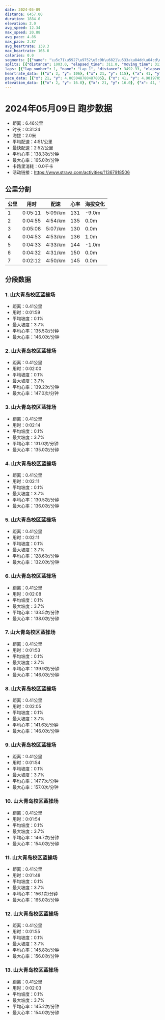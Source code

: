 ```yaml
---
date: 2024-05-09
distance: 6457.00
duration: 1884.0
elevation: 2.0
avg_speed: 12.34
max_speed: 20.88
avg_pace: 4.86
max_pace: 2.87
avg_heartrate: 138.3
max_heartrate: 165.0
calories: 0.0
segments: [{"name": "\u5c71\u5927\u9752\u5c9b\u6821\u533a\u84dd\u64cd\u573a", "distance": 408.3, "elapsed_time": 119.0, "moving_time": 119.0, "average_heartrate": 135.5, "max_heartrate": 146.0, "average_grade": 0.1, "maximum_grade": 3.7, "elevation_difference": 0.7999999999999998}, {"name": "\u5c71\u5927\u9752\u5c9b\u6821\u533a\u84dd\u64cd\u573a", "distance": 408.3, "elapsed_time": 120.0, "moving_time": 120.0, "average_heartrate": 139.2, "max_heartrate": 147.0, "average_grade": 0.1, "maximum_grade": 3.7, "elevation_difference": 0.7999999999999998}, {"name": "\u5c71\u5927\u9752\u5c9b\u6821\u533a\u84dd\u64cd\u573a", "distance": 408.3, "elapsed_time": 134.0, "moving_time": 134.0, "average_heartrate": 131.0, "max_heartrate": 135.0, "average_grade": 0.1, "maximum_grade": 3.7, "elevation_difference": 0.7999999999999998}, {"name": "\u5c71\u5927\u9752\u5c9b\u6821\u533a\u84dd\u64cd\u573a", "distance": 408.3, "elapsed_time": 131.0, "moving_time": 131.0, "average_heartrate": 130.5, "max_heartrate": 136.0, "average_grade": 0.1, "maximum_grade": 3.7, "elevation_difference": 0.7999999999999998}, {"name": "\u5c71\u5927\u9752\u5c9b\u6821\u533a\u84dd\u64cd\u573a", "distance": 408.3, "elapsed_time": 131.0, "moving_time": 131.0, "average_heartrate": 128.6, "max_heartrate": 132.0, "average_grade": 0.1, "maximum_grade": 3.7, "elevation_difference": 0.7999999999999998}, {"name": "\u5c71\u5927\u9752\u5c9b\u6821\u533a\u84dd\u64cd\u573a", "distance": 408.3, "elapsed_time": 128.0, "moving_time": 128.0, "average_heartrate": 133.5, "max_heartrate": 138.0, "average_grade": 0.1, "maximum_grade": 3.7, "elevation_difference": 0.7999999999999998}, {"name": "\u5c71\u5927\u9752\u5c9b\u6821\u533a\u84dd\u64cd\u573a", "distance": 408.3, "elapsed_time": 113.0, "moving_time": 113.0, "average_heartrate": 139.9, "max_heartrate": 146.0, "average_grade": 0.1, "maximum_grade": 3.7, "elevation_difference": 0.7999999999999998}, {"name": "\u5c71\u5927\u9752\u5c9b\u6821\u533a\u84dd\u64cd\u573a", "distance": 408.3, "elapsed_time": 125.0, "moving_time": 125.0, "average_heartrate": 141.6, "max_heartrate": 146.0, "average_grade": 0.1, "maximum_grade": 3.7, "elevation_difference": 0.7999999999999998}, {"name": "\u5c71\u5927\u9752\u5c9b\u6821\u533a\u84dd\u64cd\u573a", "distance": 408.3, "elapsed_time": 114.0, "moving_time": 114.0, "average_heartrate": 147.7, "max_heartrate": 157.0, "average_grade": 0.1, "maximum_grade": 3.7, "elevation_difference": 0.7999999999999998}, {"name": "\u5c71\u5927\u9752\u5c9b\u6821\u533a\u84dd\u64cd\u573a", "distance": 408.3, "elapsed_time": 114.0, "moving_time": 114.0, "average_heartrate": 146.7, "max_heartrate": 154.0, "average_grade": 0.1, "maximum_grade": 3.7, "elevation_difference": 0.7999999999999998}, {"name": "\u5c71\u5927\u9752\u5c9b\u6821\u533a\u84dd\u64cd\u573a", "distance": 408.3, "elapsed_time": 108.0, "moving_time": 108.0, "average_heartrate": 156.1, "max_heartrate": 165.0, "average_grade": 0.1, "maximum_grade": 3.7, "elevation_difference": 0.7999999999999998}, {"name": "\u5c71\u5927\u9752\u5c9b\u6821\u533a\u84dd\u64cd\u573a", "distance": 408.3, "elapsed_time": 115.0, "moving_time": 115.0, "average_heartrate": 145.8, "max_heartrate": 156.0, "average_grade": 0.1, "maximum_grade": 3.7, "elevation_difference": 0.7999999999999998}, {"name": "\u5c71\u5927\u9752\u5c9b\u6821\u533a\u84dd\u64cd\u573a", "distance": 408.3, "elapsed_time": 123.0, "moving_time": 121.0, "average_heartrate": 145.2, "max_heartrate": 154.0, "average_grade": 0.1, "maximum_grade": 3.7, "elevation_difference": 0.7999999999999998}]
splits: [{"distance": 1003.0, "elapsed_time": 311.0, "moving_time": 311.0, "average_speed": 3.23, "pace": 5.159969040247677, "average_heartrate": 131.042071197411, "elevation_difference": -9.0, "split_number": 1}, {"distance": 1000.0, "elapsed_time": 295.0, "moving_time": 295.0, "average_speed": 3.39, "pace": 4.916430678466076, "average_heartrate": 135.8237288135593, "elevation_difference": 0.0, "split_number": 2}, {"distance": 1000.0, "elapsed_time": 308.0, "moving_time": 308.0, "average_speed": 3.25, "pace": 5.128215384615384, "average_heartrate": 130.13636363636363, "elevation_difference": 0.0, "split_number": 3}, {"distance": 998.5, "elapsed_time": 299.0, "moving_time": 293.0, "average_speed": 3.41, "pace": 4.887595307917888, "average_heartrate": 136.3174061433447, "elevation_difference": 1.0, "split_number": 4}, {"distance": 1000.5, "elapsed_time": 273.0, "moving_time": 273.0, "average_speed": 3.66, "pace": 4.553743169398906, "average_heartrate": 144.996336996337, "elevation_difference": -1.0, "split_number": 5}, {"distance": 1001.0, "elapsed_time": 272.0, "moving_time": 272.0, "average_speed": 3.68, "pace": 4.528994565217391, "average_heartrate": 150.04779411764707, "elevation_difference": 0.0, "split_number": 6}, {"distance": 454.0, "elapsed_time": 135.0, "moving_time": 132.0, "average_speed": 3.44, "pace": 4.844970930232558, "average_heartrate": 145.92424242424244, "elevation_difference": 0.0, "split_number": 7}]
laps: [{"lap_number": 1, "name": "Lap 1", "distance": 3492.33, "elapsed_time": 1072.0, "moving_time": 1072.0, "average_speed": 3.26, "pace": 5.112484662576687, "average_heartrate": 131.94545454545454, "max_heartrate": 146, "start_date": "2024-05-09 17:38:30+00:00", "elevation_difference": 0.0}, {"lap_number": 2, "name": "Lap 2", "distance": 100.96, "elapsed_time": 24.0, "moving_time": 24.0, "average_speed": 4.21, "pace": 3.958836104513064, "average_heartrate": 134.0, "max_heartrate": 134, "start_date": "2024-05-09 17:56:24+00:00", "elevation_difference": 0.0}, {"lap_number": 3, "name": "Lap 3", "distance": 858.41, "elapsed_time": 245.0, "moving_time": 245.0, "average_speed": 3.5, "pace": 4.761914285714285, "average_heartrate": 142.07692307692307, "max_heartrate": 146, "start_date": "2024-05-09 17:56:48+00:00", "elevation_difference": 0.0}, {"lap_number": 4, "name": "Lap 4", "distance": 93.5, "elapsed_time": 19.0, "moving_time": 19.0, "average_speed": 4.92, "pace": 3.3875406504065038, "average_heartrate": 149.5, "max_heartrate": 154, "start_date": "2024-05-09 18:00:54+00:00", "elevation_difference": 0.0}, {"lap_number": 5, "name": "Lap 5", "distance": 331.42, "elapsed_time": 95.0, "moving_time": 95.0, "average_speed": 3.49, "pace": 4.775558739255014, "average_heartrate": 146.4, "max_heartrate": 155, "start_date": "2024-05-09 18:01:14+00:00", "elevation_difference": 0.0}, {"lap_number": 6, "name": "Lap 6", "distance": 94.37, "elapsed_time": 20.0, "moving_time": 20.0, "average_speed": 4.72, "pace": 3.531080508474576, "average_heartrate": 147.0, "max_heartrate": 148, "start_date": "2024-05-09 18:02:49+00:00", "elevation_difference": 0.0}, {"lap_number": 7, "name": "Lap 7", "distance": 219.03, "elapsed_time": 60.0, "moving_time": 60.0, "average_speed": 3.65, "pace": 4.566219178082192, "average_heartrate": 146.66666666666666, "max_heartrate": 152, "start_date": "2024-05-09 18:03:10+00:00", "elevation_difference": 0.0}, {"lap_number": 8, "name": "Lap 8", "distance": 207.39, "elapsed_time": 46.0, "moving_time": 46.0, "average_speed": 4.51, "pace": 3.6954988913525497, "average_heartrate": 159.66666666666666, "max_heartrate": 165, "start_date": "2024-05-09 18:04:11+00:00", "elevation_difference": 0.0}, {"lap_number": 9, "name": "Lap 9", "distance": 542.36, "elapsed_time": 159.0, "moving_time": 159.0, "average_speed": 3.41, "pace": 4.887595307917888, "average_heartrate": 149.25, "max_heartrate": 164, "start_date": "2024-05-09 18:04:57+00:00", "elevation_difference": 2.0}, {"lap_number": 10, "name": "Lap 10", "distance": 92.3, "elapsed_time": 18.0, "moving_time": 18.0, "average_speed": 5.13, "pace": 3.248869395711501, "average_heartrate": 146.0, "max_heartrate": 147, "start_date": "2024-05-09 18:07:37+00:00", "elevation_difference": 0.0}, {"lap_number": 11, "name": "Lap 11", "distance": 424.94, "elapsed_time": 126.0, "moving_time": 126.0, "average_speed": 3.37, "pace": 4.94560830860534, "average_heartrate": 146.16666666666666, "max_heartrate": 151, "start_date": "2024-05-09 18:07:55+00:00", "elevation_difference": 0.0}]
heartrate_data: [{"x": 2, "y": 106}, {"x": 21, "y": 115}, {"x": 41, "y": 131}, {"x": 62, "y": 142}, {"x": 81, "y": 137}, {"x": 100, "y": 129}, {"x": 120, "y": 130}, {"x": 139, "y": 135}, {"x": 158, "y": 137}, {"x": 176, "y": 133}, {"x": 195, "y": 137}, {"x": 220, "y": 128}, {"x": 239, "y": 130}, {"x": 265, "y": 128}, {"x": 283, "y": 128}, {"x": 302, "y": 133}, {"x": 320, "y": 133}, {"x": 338, "y": 134}, {"x": 357, "y": 132}, {"x": 374, "y": 138}, {"x": 392, "y": 144}, {"x": 412, "y": 146}, {"x": 430, "y": 140}, {"x": 449, "y": 140}, {"x": 468, "y": 135}, {"x": 486, "y": 140}, {"x": 503, "y": 133}, {"x": 523, "y": 133}, {"x": 543, "y": 131}, {"x": 563, "y": 129}, {"x": 586, "y": 127}, {"x": 606, "y": 133}, {"x": 625, "y": 131}, {"x": 645, "y": 133}, {"x": 665, "y": 132}, {"x": 684, "y": 132}, {"x": 704, "y": 129}, {"x": 725, "y": 130}, {"x": 746, "y": 128}, {"x": 765, "y": 134}, {"x": 785, "y": 130}, {"x": 805, "y": 131}, {"x": 823, "y": 131}, {"x": 844, "y": 125}, {"x": 864, "y": 127}, {"x": 883, "y": 129}, {"x": 904, "y": 128}, {"x": 924, "y": 131}, {"x": 942, "y": 133}, {"x": 962, "y": 129}, {"x": 982, "y": 135}, {"x": 1001, "y": 132}, {"x": 1020, "y": 135}, {"x": 1040, "y": 138}, {"x": 1071, "y": 127}, {"x": 1088, "y": 134}, {"x": 1101, "y": 144}, {"x": 1121, "y": 143}, {"x": 1140, "y": 146}, {"x": 1158, "y": 143}, {"x": 1175, "y": 137}, {"x": 1196, "y": 141}, {"x": 1215, "y": 144}, {"x": 1234, "y": 142}, {"x": 1252, "y": 141}, {"x": 1270, "y": 143}, {"x": 1288, "y": 141}, {"x": 1308, "y": 140}, {"x": 1326, "y": 142}, {"x": 1345, "y": 145}, {"x": 1358, "y": 154}, {"x": 1374, "y": 155}, {"x": 1394, "y": 147}, {"x": 1412, "y": 145}, {"x": 1431, "y": 145}, {"x": 1449, "y": 140}, {"x": 1465, "y": 146}, {"x": 1479, "y": 148}, {"x": 1498, "y": 152}, {"x": 1516, "y": 145}, {"x": 1534, "y": 143}, {"x": 1551, "y": 152}, {"x": 1565, "y": 162}, {"x": 1578, "y": 165}, {"x": 1594, "y": 164}, {"x": 1614, "y": 154}, {"x": 1632, "y": 149}, {"x": 1652, "y": 145}, {"x": 1671, "y": 145}, {"x": 1689, "y": 146}, {"x": 1709, "y": 145}, {"x": 1729, "y": 146}, {"x": 1747, "y": 145}, {"x": 1759, "y": 147}, {"x": 1776, "y": 151}, {"x": 1796, "y": 147}, {"x": 1816, "y": 142}, {"x": 1836, "y": 147}, {"x": 1854, "y": 147}, {"x": 1872, "y": 143}]
pace_data: [{"x": 21, "y": 4.065048780487805}, {"x": 41, "y": 4.901970588235294}, {"x": 62, "y": 5.376354838709677}, {"x": 81, "y": 4.761914285714285}, {"x": 100, "y": 4.761914285714285}, {"x": 120, "y": 4.761914285714285}, {"x": 139, "y": 4.901970588235294}, {"x": 158, "y": 4.901970588235294}, {"x": 176, "y": 4.2735128205128206}, {"x": 195, "y": 5.050515151515151}, {"x": 220, "y": 12.82053846153846}, {"x": 239, "y": 5.050515151515151}, {"x": 265, "y": 4.761914285714285}, {"x": 283, "y": 4.901970588235294}, {"x": 302, "y": 5.376354838709677}, {"x": 320, "y": 4.504513513513513}, {"x": 338, "y": 5.050515151515151}, {"x": 357, "y": 4.901970588235294}, {"x": 374, "y": 4.385973684210526}, {"x": 392, "y": 5.5555666666666665}, {"x": 412, "y": 4.901970588235294}, {"x": 430, "y": 4.629638888888889}, {"x": 449, "y": 5.208343749999999}, {"x": 468, "y": 4.761914285714285}, {"x": 486, "y": 4.504513513513513}, {"x": 503, "y": 4.629638888888889}, {"x": 523, "y": 5.208343749999999}, {"x": 543, "y": 4.761914285714285}, {"x": 563, "y": 5.208343749999999}, {"x": 586, "y": 5.376354838709677}, {"x": 606, "y": 4.901970588235294}, {"x": 625, "y": 4.629638888888889}, {"x": 645, "y": 5.208343749999999}, {"x": 665, "y": 5.050515151515151}, {"x": 684, "y": 4.901970588235294}, {"x": 704, "y": 4.901970588235294}, {"x": 725, "y": 5.5555666666666665}, {"x": 746, "y": 4.761914285714285}, {"x": 765, "y": 5.376354838709677}, {"x": 785, "y": 4.901970588235294}, {"x": 805, "y": 5.050515151515151}, {"x": 823, "y": 4.504513513513513}, {"x": 844, "y": 5.5555666666666665}, {"x": 864, "y": 5.050515151515151}, {"x": 883, "y": 4.629638888888889}, {"x": 904, "y": 5.747137931034483}, {"x": 924, "y": 5.050515151515151}, {"x": 942, "y": 4.065048780487805}, {"x": 962, "y": 5.376354838709677}, {"x": 982, "y": 4.629638888888889}, {"x": 1001, "y": 4.761914285714285}, {"x": 1020, "y": 5.050515151515151}, {"x": 1040, "y": 5.5555666666666665}, {"x": 1071, "y": 55.55566666666667}, {"x": 1088, "y": 3.7037111111111107}, {"x": 1101, "y": 3.3333399999999997}, {"x": 1121, "y": 4.901970588235294}, {"x": 1140, "y": 4.504513513513513}, {"x": 1158, "y": 4.385973684210526}, {"x": 1175, "y": 4.761914285714285}, {"x": 1196, "y": 5.050515151515151}, {"x": 1215, "y": 4.761914285714285}, {"x": 1234, "y": 5.208343749999999}, {"x": 1252, "y": 4.761914285714285}, {"x": 1270, "y": 4.504513513513513}, {"x": 1288, "y": 4.761914285714285}, {"x": 1308, "y": 4.901970588235294}, {"x": 1326, "y": 4.504513513513513}, {"x": 1345, "y": 5.050515151515151}, {"x": 1358, "y": 3.546106382978723}, {"x": 1374, "y": 5.208343749999999}, {"x": 1394, "y": 5.208343749999999}, {"x": 1412, "y": 4.901970588235294}, {"x": 1431, "y": 4.761914285714285}, {"x": 1449, "y": 4.504513513513513}, {"x": 1465, "y": 3.7037111111111107}, {"x": 1479, "y": 3.787886363636363}, {"x": 1498, "y": 5.376354838709677}, {"x": 1516, "y": 4.761914285714285}, {"x": 1534, "y": 4.761914285714285}, {"x": 1551, "y": 3.875976744186046}, {"x": 1565, "y": 3.787886363636363}, {"x": 1578, "y": 3.4722291666666667}, {"x": 1594, "y": 5.050515151515151}, {"x": 1614, "y": 4.761914285714285}, {"x": 1632, "y": 4.385973684210526}, {"x": 1652, "y": 5.747137931034483}, {"x": 1671, "y": 5.050515151515151}, {"x": 1689, "y": 4.504513513513513}, {"x": 1709, "y": 4.761914285714285}, {"x": 1729, "y": 5.050515151515151}, {"x": 1747, "y": 4.761914285714285}, {"x": 1759, "y": 2.9761964285714284}, {"x": 1776, "y": 6.6666799999999995}, {"x": 1796, "y": 5.050515151515151}, {"x": 1816, "y": 5.952392857142857}, {"x": 1836, "y": 5.050515151515151}, {"x": 1854, "y": 4.761914285714285}, {"x": 1872, "y": 5.050515151515151}]
elevation_data: [{"x": 2, "y": 16.0}, {"x": 21, "y": 16.0}, {"x": 41, "y": 15.0}, {"x": 62, "y": 14.0}, {"x": 81, "y": 14.0}, {"x": 100, "y": 14.0}, {"x": 120, "y": 13.0}, {"x": 139, "y": 12.0}, {"x": 158, "y": 12.0}, {"x": 176, "y": 12.0}, {"x": 195, "y": 12.0}, {"x": 220, "y": 12.0}, {"x": 239, "y": 12.0}, {"x": 265, "y": 9.0}, {"x": 283, "y": 8.0}, {"x": 302, "y": 7.0}, {"x": 320, "y": 7.0}, {"x": 338, "y": 7.0}, {"x": 357, "y": 7.0}, {"x": 374, "y": 7.0}, {"x": 392, "y": 7.0}, {"x": 412, "y": 7.0}, {"x": 430, "y": 7.0}, {"x": 449, "y": 7.0}, {"x": 468, "y": 7.0}, {"x": 486, "y": 7.0}, {"x": 503, "y": 7.0}, {"x": 523, "y": 7.0}, {"x": 543, "y": 7.0}, {"x": 563, "y": 8.0}, {"x": 586, "y": 7.0}, {"x": 606, "y": 7.0}, {"x": 625, "y": 7.0}, {"x": 645, "y": 7.0}, {"x": 665, "y": 8.0}, {"x": 684, "y": 8.0}, {"x": 704, "y": 7.0}, {"x": 725, "y": 7.0}, {"x": 746, "y": 7.0}, {"x": 765, "y": 7.0}, {"x": 785, "y": 7.0}, {"x": 805, "y": 7.0}, {"x": 823, "y": 8.0}, {"x": 844, "y": 8.0}, {"x": 864, "y": 8.0}, {"x": 883, "y": 7.0}, {"x": 904, "y": 7.0}, {"x": 924, "y": 8.0}, {"x": 942, "y": 7.0}, {"x": 962, "y": 7.0}, {"x": 982, "y": 8.0}, {"x": 1001, "y": 8.0}, {"x": 1020, "y": 8.0}, {"x": 1040, "y": 8.0}, {"x": 1071, "y": 8.0}, {"x": 1088, "y": 8.0}, {"x": 1101, "y": 8.0}, {"x": 1121, "y": 8.0}, {"x": 1140, "y": 8.0}, {"x": 1158, "y": 8.0}, {"x": 1175, "y": 8.0}, {"x": 1196, "y": 8.0}, {"x": 1215, "y": 8.0}, {"x": 1234, "y": 8.0}, {"x": 1252, "y": 8.0}, {"x": 1270, "y": 8.0}, {"x": 1288, "y": 8.0}, {"x": 1308, "y": 8.0}, {"x": 1326, "y": 8.0}, {"x": 1345, "y": 8.0}, {"x": 1358, "y": 7.0}, {"x": 1374, "y": 8.0}, {"x": 1394, "y": 8.0}, {"x": 1412, "y": 7.0}, {"x": 1431, "y": 8.0}, {"x": 1449, "y": 8.0}, {"x": 1465, "y": 8.0}, {"x": 1479, "y": 8.0}, {"x": 1498, "y": 7.0}, {"x": 1516, "y": 7.0}, {"x": 1534, "y": 7.0}, {"x": 1551, "y": 8.0}, {"x": 1565, "y": 8.0}, {"x": 1578, "y": 8.0}, {"x": 1594, "y": 8.0}, {"x": 1614, "y": 8.0}, {"x": 1632, "y": 8.0}, {"x": 1652, "y": 7.0}, {"x": 1671, "y": 8.0}, {"x": 1689, "y": 8.0}, {"x": 1709, "y": 8.0}, {"x": 1729, "y": 7.0}, {"x": 1747, "y": 8.0}, {"x": 1759, "y": 7.0}, {"x": 1776, "y": 7.0}, {"x": 1796, "y": 7.0}, {"x": 1816, "y": 7.0}, {"x": 1836, "y": 8.0}, {"x": 1854, "y": 7.0}, {"x": 1872, "y": 7.0}]
---
```


# 2024年05月09日 跑步数据

- 距离：6.46公里
- 时长：0:31:24
- 海拔：2.0米
- 平均配速：4:51/公里
- 最快配速：2:52/公里
- 平均心率：138.3次/分钟
- 最大心率：165.0次/分钟
- 卡路里消耗：0.0千卡
- 活动链接：https://www.strava.com/activities/11367918506

## 公里分割

| 公里 | 用时 | 配速 | 心率 | 海拔变化 |
|------|------|------|------|------|
| 1 | 0:05:11 | 5:09/km | 131 | -9.0m |
| 2 | 0:04:55 | 4:54/km | 135 | 0.0m |
| 3 | 0:05:08 | 5:07/km | 130 | 0.0m |
| 4 | 0:04:53 | 4:53/km | 136 | 1.0m |
| 5 | 0:04:33 | 4:33/km | 144 | -1.0m |
| 6 | 0:04:32 | 4:31/km | 150 | 0.0m |
| 7 | 0:02:12 | 4:50/km | 145 | 0.0m |


## 分段数据

### 1. 山大青岛校区蓝操场

- 距离：0.41公里
- 用时：0:01:59
- 平均坡度：0.1%
- 最大坡度：3.7%
- 平均心率：135.5次/分钟
- 最大心率：146.0次/分钟

### 2. 山大青岛校区蓝操场

- 距离：0.41公里
- 用时：0:02:00
- 平均坡度：0.1%
- 最大坡度：3.7%
- 平均心率：139.2次/分钟
- 最大心率：147.0次/分钟

### 3. 山大青岛校区蓝操场

- 距离：0.41公里
- 用时：0:02:14
- 平均坡度：0.1%
- 最大坡度：3.7%
- 平均心率：131.0次/分钟
- 最大心率：135.0次/分钟

### 4. 山大青岛校区蓝操场

- 距离：0.41公里
- 用时：0:02:11
- 平均坡度：0.1%
- 最大坡度：3.7%
- 平均心率：130.5次/分钟
- 最大心率：136.0次/分钟

### 5. 山大青岛校区蓝操场

- 距离：0.41公里
- 用时：0:02:11
- 平均坡度：0.1%
- 最大坡度：3.7%
- 平均心率：128.6次/分钟
- 最大心率：132.0次/分钟

### 6. 山大青岛校区蓝操场

- 距离：0.41公里
- 用时：0:02:08
- 平均坡度：0.1%
- 最大坡度：3.7%
- 平均心率：133.5次/分钟
- 最大心率：138.0次/分钟

### 7. 山大青岛校区蓝操场

- 距离：0.41公里
- 用时：0:01:53
- 平均坡度：0.1%
- 最大坡度：3.7%
- 平均心率：139.9次/分钟
- 最大心率：146.0次/分钟

### 8. 山大青岛校区蓝操场

- 距离：0.41公里
- 用时：0:02:05
- 平均坡度：0.1%
- 最大坡度：3.7%
- 平均心率：141.6次/分钟
- 最大心率：146.0次/分钟

### 9. 山大青岛校区蓝操场

- 距离：0.41公里
- 用时：0:01:54
- 平均坡度：0.1%
- 最大坡度：3.7%
- 平均心率：147.7次/分钟
- 最大心率：157.0次/分钟

### 10. 山大青岛校区蓝操场

- 距离：0.41公里
- 用时：0:01:54
- 平均坡度：0.1%
- 最大坡度：3.7%
- 平均心率：146.7次/分钟
- 最大心率：154.0次/分钟

### 11. 山大青岛校区蓝操场

- 距离：0.41公里
- 用时：0:01:48
- 平均坡度：0.1%
- 最大坡度：3.7%
- 平均心率：156.1次/分钟
- 最大心率：165.0次/分钟

### 12. 山大青岛校区蓝操场

- 距离：0.41公里
- 用时：0:01:55
- 平均坡度：0.1%
- 最大坡度：3.7%
- 平均心率：145.8次/分钟
- 最大心率：156.0次/分钟

### 13. 山大青岛校区蓝操场

- 距离：0.41公里
- 用时：0:02:03
- 平均坡度：0.1%
- 最大坡度：3.7%
- 平均心率：145.2次/分钟
- 最大心率：154.0次/分钟

